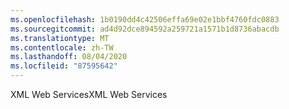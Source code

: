 ```yaml
---
ms.openlocfilehash: 1b0190dd4c42506effa69e02e1bbf4760fdc0883
ms.sourcegitcommit: ad4d92dce894592a259721a1571b1d8736abacdb
ms.translationtype: MT
ms.contentlocale: zh-TW
ms.lasthandoff: 08/04/2020
ms.locfileid: "87595642"
---
```

<span data-ttu-id="210c9-101">XML Web Services</span><span class="sxs-lookup"><span data-stu-id="210c9-101">XML Web Services</span></span>
